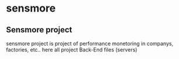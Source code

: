 # sensmore
Sensmore project
-----------------------------------



sensmore project is project of performance monetoring in companys, factories, etc.. 
here all project Back-End files (servers)
